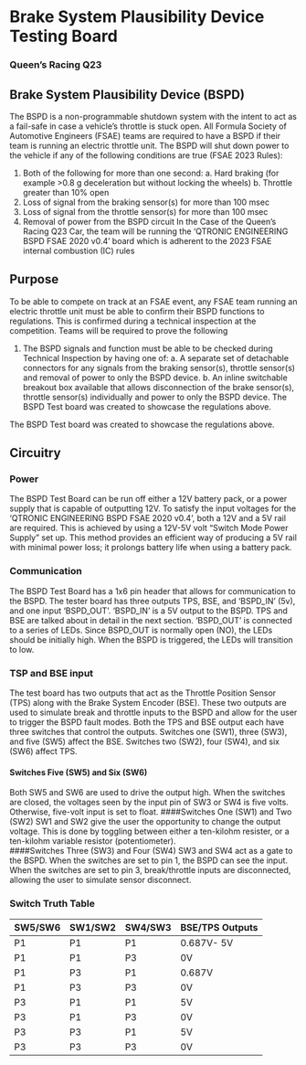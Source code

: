 # Brake System Plausibility Device Testing Board
### Queen’s Racing Q23


## Brake System Plausibility Device (BSPD) 
The BSPD is a non-programmable shutdown system with the intent to act as a fail-safe in case a vehicle’s throttle is stuck open. All Formula Society of Automotive Engineers (FSAE) teams are required to have a BSPD if their team is running an electric throttle unit. The BSPD will shut down power to the vehicle if any of the following conditions are true (FSAE 2023 Rules):
1.	Both of the following for more than one second:
a.	Hard braking (for example >0.8 g deceleration but without locking the wheels)
b.	Throttle greater than 10% open 
2.	Loss of signal from the braking sensor(s) for more than 100 msec 
3.	Loss of signal from the throttle sensor(s) for more than 100 msec 
4.	Removal of power from the BSPD circuit
In the Case of the Queen’s Racing Q23 Car, the team will be running the ‘QTRONIC ENGINEERING BSPD FSAE 2020 v0.4’ board which is adherent to the 2023 FSAE internal combustion (IC) rules

## Purpose 

To be able to compete on track at an FSAE event, any FSAE team running an electric throttle unit must be able to confirm their BSPD functions to regulations. This is confirmed during a technical inspection at the competition. Teams will be required to prove the following 
1.	The BSPD signals and function must be able to be checked during Technical Inspection by having one of:
a.	A separate set of detachable connectors for any signals from the braking sensor(s), throttle sensor(s) and removal of power to only the BSPD device. 
b.	An inline switchable breakout box available that allows disconnection of the brake sensor(s), throttle sensor(s) individually and power to only the BSPD device.
The BSPD Test board was created to showcase the regulations above.

The BSPD Test board was created to showcase the regulations above.

## Circuitry 
### Power
The BSPD Test Board can be run off either a 12V battery pack, or a power supply that is capable of outputting 12V. To satisfy the input voltages for the ‘QTRONIC ENGINEERING BSPD FSAE 2020 v0.4’, both a 12V and a 5V rail are required. This is achieved by using a 12V-5V volt “Switch Mode Power Supply” set up. This method provides an efficient way of producing a 5V rail with minimal power loss; it prolongs battery life when using a battery pack. 
### Communication
The BSPD Test Board has a 1x6 pin header that allows for communication to the BSPD. The tester board has three outputs TPS, BSE, and ‘BSPD_IN’ (5v), and one input ‘BSPD_OUT’.  ‘BSPD_IN’ is a 5V output to the BSPD. TPS and BSE are talked about in detail in the next section. ‘BSPD_OUT’ is connected to a series of LEDs. Since BSPD_OUT is normally open (NO), the LEDs should be initially high. When the BSPD is triggered, the LEDs will transition to low.
### TSP and BSE input 
The test board has two outputs that act as the Throttle Position Sensor (TPS) along with the Brake System Encoder (BSE). These two outputs are used to simulate break and throttle inputs to the BSPD and allow for the user to trigger the BSPD fault modes. Both the TPS and BSE output each have three switches that control the outputs. Switches one (SW1), three (SW3), and five (SW5) affect the BSE.  Switches two (SW2), four (SW4), and six (SW6) affect TPS. 
#### Switches Five (SW5) and Six (SW6)
Both SW5 and SW6 are used to drive the output high. When the switches are closed, the voltages seen by the input pin of SW3 or SW4 is five volts. Otherwise, five-volt input is set to float. 
####Switches One (SW1) and Two (SW2)
SW1 and SW2 give the user the opportunity to change the output voltage. This is done by toggling between either a ten-kilohm resister, or a ten-kilohm variable resistor (potentiometer).  
####Switches Three (SW3) and Four (SW4)
SW3 and SW4 act as a gate to the BSPD. When the switches are set to pin 1, the BSPD can see the input. When the switches are set to pin 3, break/throttle inputs are disconnected, allowing the user to simulate sensor disconnect.  
### Switch Truth Table 

|SW5/SW6|SW1/SW2|SW4/SW3|BSE/TPS Outputs|
|-------|-------|-------|---------------|
|P1	    |P1	    |P1	    |0.687V- 5V|
|P1	    |P1   	|P3	    |0V|
|P1   	|P3	    |P1   	|0.687V|
|P1   	|P3   	|P3   	|0V|
|P3   	|P1   	|P1   	|5V|
|P3   	|P1   	|P3   	|0V|
|P3   	|P3   	|P1   	|5V|
|P3   	|P3   	|P3   	|0V|
